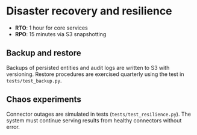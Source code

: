 # Disaster recovery and resilience

- **RTO**: 1 hour for core services
- **RPO**: 15 minutes via S3 snapshotting

## Backup and restore

Backups of persisted entities and audit logs are written to S3 with versioning. Restore procedures are exercised quarterly using the test in `tests/test_backup.py`.

## Chaos experiments

Connector outages are simulated in tests (`tests/test_resilience.py`). The system must continue serving results from healthy connectors without error.
